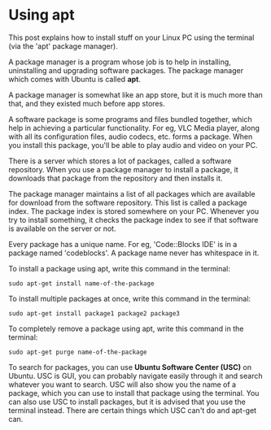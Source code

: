 # Using apt

This post explains how to install stuff on your Linux PC
using the terminal (via the 'apt' package manager).

A package manager is a program whose job is to help in
installing, uninstalling and upgrading software packages.
The package manager which comes with Ubuntu is called **apt**.

A package manager is somewhat like an app store,
but it is much more than that,
and they existed much before app stores.

A software package is some programs and files bundled together,
which help in achieving a particular functionality.
For eg, VLC Media player, along with all its configuration files, audio codecs, etc. forms a package.
When you install this package, you'll be able to play audio and video on your PC.

There is a server which stores a lot of packages, called a software repository.
When you use a package manager to install a package,
it downloads that package from the repository and then installs it.

The package manager maintains a list of all packages which are available for download from the software repository.
This list is called a package index.
The package index is stored somewhere on your PC.
Whenever you try to install something,
it checks the package index to see if that software is available on the server or not.

Every package has a unique name.
For eg, 'Code::Blocks IDE' is in a package named 'codeblocks'.
A package name never has whitespace in it.

To install a package using apt, write this command in the terminal:

    sudo apt-get install name-of-the-package

To install multiple packages at once, write this command in the terminal:

    sudo apt-get install package1 package2 package3

To completely remove a package using apt, write this command in the terminal:

    sudo apt-get purge name-of-the-package

To search for packages, you can use **Ubuntu Software Center (USC)** on Ubuntu.
USC is GUI, you can probably navigate easily through it and search whatever you want to search.
USC will also show you the name of a package, which you can use to install that package using the terminal.
You can also use USC to install packages, but it is advised that you use the terminal instead.
There are certain things which USC can't do and apt-get can.
